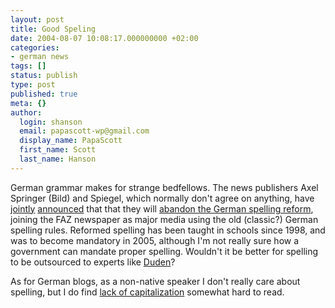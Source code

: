 ```yaml
---
layout: post
title: Good Speling
date: 2004-08-07 10:08:17.000000000 +02:00
categories:
- german news
tags: []
status: publish
type: post
published: true
meta: {}
author:
  login: shanson
  email: papascott-wp@gmail.com
  display_name: PapaScott
  first_name: Scott
  last_name: Hanson
---
```

<p>German grammar makes for strange bedfellows. The news publishers Axel Springer (Bild) and Spiegel, which normally don't agree on anything, have <a href="http://www.axelspringer.de/inhalte/pressese/inhalte/presse/3760.html">jointly</a> <a href="http://www.spiegel.de/kultur/gesellschaft/0,1518,311777,00.html">announced</a> that that they will <a href="http://www.reuters.co.uk/newsPackageArticle.jhtml?type=worldNews&storyID=560816&section=news" title="Reuters | German publishers in revolt over spelling">abandon the German spelling reform</a>, joining the FAZ newspaper as major media using the old (classic?) German spelling rules. Reformed spelling has been taught in schools since 1998, and was to become mandatory in 2005, although I'm not really sure how a government can mandate proper spelling. Wouldn't it be better for spelling to be outsourced to experts like <a href="http://www.duden.de/">Duden</a>?</p>
<p>As for German blogs, as a non-native speaker I don't really care about spelling, but I do find <a href="http://revirement.de/weblog/">lack of capitalization</a> somewhat hard to read.</p>

